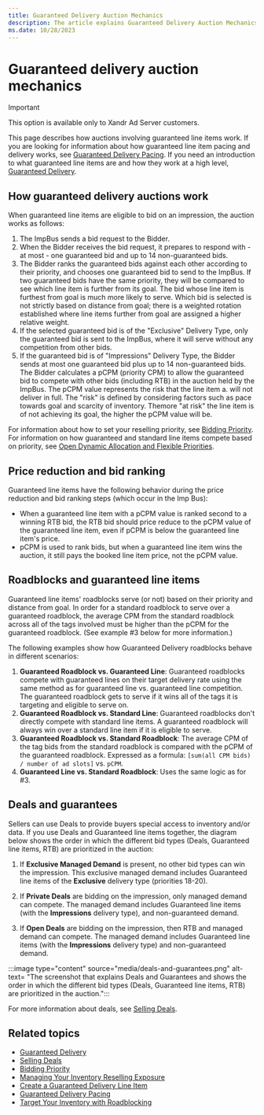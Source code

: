 ```yaml
---
title: Guaranteed Delivery Auction Mechanics
description: The article explains Guaranteed Delivery Auction Mechanics option which available only to Xandr Ad Server customers.
ms.date: 10/28/2023
---
```


# Guaranteed delivery auction mechanics

> [!IMPORTANT]
> This option is available only to Xandr Ad Server customers.

This page describes how auctions involving guaranteed line items work. If you are looking for information about how guaranteed line item pacing and delivery works, see [Guaranteed Delivery Pacing](guaranteed-delivery-pacing.md). If you need an introduction to what guaranteed line items are and how they work at a high level, [Guaranteed Delivery](guaranteed-delivery.md).

## How guaranteed delivery auctions work

When guaranteed line items are eligible to bid on an impression, the auction works as follows:

1.  The ImpBus sends a bid request to the Bidder.
1.  When the Bidder receives the bid request, it prepares to respond with - at most - one guaranteed bid and up to 14 non-guaranteed bids.
1.  The Bidder ranks the guaranteed bids against each other according to their priority, and chooses one guaranteed bid to send to the ImpBus. If two guaranteed bids have the same priority, they will be compared to see which line item is further from its goal. The bid whose line item is furthest from goal is much more likely to serve. Which bid is selected is not strictly based on distance from goal; there is a weighted rotation established where line items further from goal are assigned a higher relative weight.
1.  If the selected guaranteed bid is of the "Exclusive" Delivery Type, only the guaranteed bid is sent to the ImpBus, where it will serve without any competition from other bids.
1.  If the guaranteed bid is of "Impressions" Delivery Type, the Bidder sends at most one guaranteed bid plus up to 14 non-guaranteed bids. The Bidder calculates a pCPM (priority CPM) to allow the guaranteed bid to compete with other bids (including RTB) in the auction held by the ImpBus. The pCPM value represents the risk that the line item
    a. will not deliver in full. The "risk" is defined by considering factors such as pace towards goal and scarcity of inventory. Themore "at risk" the line item is of not achieving its goal, the higher the pCPM value will be.

For information about how to set your reselling priority, see [Bidding Priority](bidding-priority.md). For information on how guaranteed and standard line items compete based on
priority, see [Open Dynamic Allocation and Flexible Priorities](open-dynamic-allocation-and-flexible-priorities.md).

## Price reduction and bid ranking

Guaranteed line items have the following behavior during the price reduction and bid ranking steps (which occur in the Imp Bus):

- When a guaranteed line item with a pCPM value is ranked second to a winning RTB bid, the RTB bid should price reduce to the pCPM value of the guaranteed line item, even if pCPM is below the guaranteed line item's price.
- pCPM is used to rank bids, but when a guaranteed line item wins the auction, it still pays the booked line item price, not the pCPM value.

## Roadblocks and guaranteed line items

Guaranteed line items' roadblocks serve (or not) based on their priority and distance from goal. In order for a standard roadblock to serve over a guaranteed roadblock, the average CPM from the standard roadblock across all of the tags involved must be higher than the pCPM for the guaranteed roadblock. (See example \#3 below for more information.)

The following examples show how Guaranteed Delivery roadblocks behave in different scenarios:

1.  **Guaranteed Roadblock vs. Guaranteed Line**: Guaranteed roadblocks compete with guaranteed lines on their target delivery rate using the same method as for guaranteed line vs. guaranteed line competition. The guaranteed roadblock gets to serve if it wins all of the tags it is targeting and eligible to serve on.
1.  **Guaranteed Roadblock vs. Standard Line**: Guaranteed roadblocks don't directly compete with standard line items. A guaranteed roadblock will always win over a standard line item if it is eligible to serve.
1.  **Guaranteed Roadblock vs. Standard Roadblock**: The average CPM of the tag bids from the standard roadblock is compared with the pCPM of the guaranteed roadblock. Expressed as a formula:
    `[sum(all CPM bids) / number of ad slots]` vs. `pCPM`.
1.  **Guaranteed Line vs. Standard Roadblock**: Uses the same logic as for \#3.

## Deals and guarantees

Sellers can use Deals to provide buyers special access to inventory and/or data. If you use Deals and Guaranteed line items together, the diagram below shows the order in which the different bid types (Deals, Guaranteed line items, RTB) are prioritized in the auction:

1. If **Exclusive Managed Demand** is present, no other bid types can win the impression. This exclusive managed demand includes Guaranteed line items of the **Exclusive** delivery type (priorities 18-20).

1. If **Private Deals** are bidding on the impression, only managed demand can compete. The managed demand includes Guaranteed line items (with the **Impressions** delivery type), and non-guaranteed demand.

1. If **Open Deals** are bidding on the impression, then RTB and managed demand can compete. The managed demand includes Guaranteed line items (with the **Impressions** delivery type) and non-guaranteed demand.

:::image type="content" source="media/deals-and-guarantees.png" alt-text= "The screenshot that explains Deals and Guarantees and shows the order in which the different bid types (Deals, Guaranteed line items, RTB) are prioritized in the auction.":::

For more information about deals, see [Selling Deals](selling-deals.md).

## Related topics

- [Guaranteed Delivery](guaranteed-delivery.md)
- [Selling Deals](selling-deals.md)
- [Bidding Priority](bidding-priority.md)
- [Managing Your Inventory Reselling Exposure](managing-your-inventory-reselling-exposure.md)
- [Create a Guaranteed Delivery Line Item](create-a-guaranteed-delivery-line-item.md)
- [Guaranteed Delivery Pacing](guaranteed-delivery-pacing.md)
- [Target Your Inventory with Roadblocking](target-your-inventory-with-roadblocking.md)
